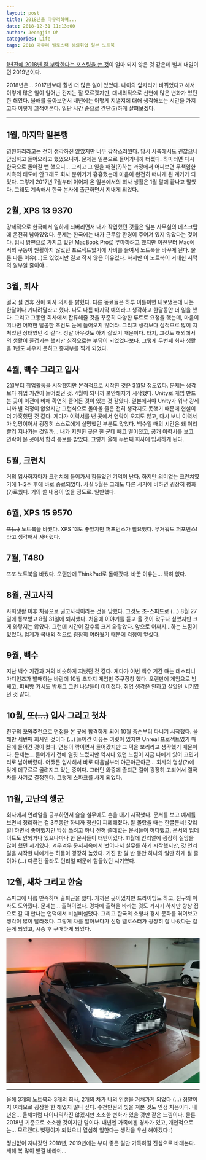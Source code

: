 ```yaml
---
layout: post
title: 2018년을 마무리하며...
date: 2018-12-31 11:13:00
author: Jeongjin Oh
categories: Life
tags: 2018 마무리 벨로스터 해외취업 일본 노트북
---
```


[1년전에 2018년 잘 부탁한다는 포스팅을 쓴 것](/life/2018/01/01/New-Year-2018/)이 얼마 되지 않은 것 같은데 벌써 내일이면 2019년이다.

2018년은... 2017년보다 훨씬 더 많은 일이 있었다. 나이의 앞자리가 바뀌었다고 해서 이렇게 많은 일이 일어난 건지는 잘 모르겠지만, 대내외적으로 신변에 많은 변화가 있던 한 해였다. 올해를 돌아보면서 내년에는 어떻게 지낼지에 대해 생각해보는 시간을 가지고자 이렇게 끄적여본다. 일단 시간 순으로 간단(?)하게 살펴보겠다.

---

## 1월, 마지막 일본행

영원하리라고는 전혀 생각하진 않았지만 너무 갑작스러웠다. 당시 사측에서도 괜찮으니 안심하고 들어오라고 했었으니까. 문제는 일본으로 들어가니까 터졌다. 하마터면 다시 한국으로 돌아갈 뻔 했으니... 그리고 그 일을 해결(?)하는 과정에서 어찌보면 무책임한 사측의 태도에 안그래도 회사 분위기가 흉흉했는데 마음이 완전히 떠나게 된 계기가 되었다. 그렇게 2017년 7월부터 이어져 온 일본에서의 회사 생활은 1월 말에 끝나고 말았다. 그래도 계속해서 한국 본사에 출근하면서 지내게 되었다.

## 2월, XPS 13 9370

강제적으로 한국에서 일하게 되버리면서 내가 작업했던 것들은 일본 사무실의 데스크탑에 온전히 남아있었다. 문제는 한국에는 내가 근무할 환경이 주어져 있지 않았다는 것이다. 임시 방편으로 가지고 있던 MacBook Pro로 무마하려고 했지만 이전부터 Mac에서의 구동이 원활하지 않았던 프로젝트였기에 사비를 들여서 노트북을 바꾸게 된다. 물론 다른 이유(...)도 있었지만 결코 작지 않은 이유였다. 하지만 이 노트북이 거대한 서막의 일부일 줄이야...

## 3월, 퇴사

결국 설 연휴 전에 퇴사 의사를 밝혔다. 다른 동료들은 하루 이틀이면 내보냈는데 나는 한달이나 기다려달라고 했다. 나도 나름 마지막 예의라고 생각하고 한달동안 더 일을 했다. 그리고 그동안 회사에서 잔류해줄 것을 꾸준히 다양한 루트로 요청을 했는데, 마음이 떠나면 어떠한 달콤한 조건도 눈에 들어오지 않더라. 그리고 생각보다 심적으로 많이 지쳐있던 상태였던 것 같다. 정말 아무것도 하기 싫었기 때문이다. 타지, 그것도 해외에서의 생활이 즐겁기는 했지만 심적으로는 부담이 되었었나보다. 그렇게 두번째 회사 생활을 1년도 채우지 못하고 종지부를 찍게 되었다.

## 4월, 백수 그리고 입사

2월부터 취업활동을 시작했지만 본격적으로 시작한 것은 3월말 정도였다. 문제는 생각보다 취업 기간이 늘어졌던 것. 4월이 되니까 불안해지기 시작했다. Unity로 게임 만드는 곳이 이전에 비해 확연히 줄어든 것이 있는 것 같았다. 일본에서야 Unity가 워낙 강세니까 별 걱정이 없었지만 그런식으로 돌아올 줄은 전혀 생각지도 못했기 때문에 현실이 더 가혹했던 것 같다. 게다가 이력서를 낸 곳에서 연락이 오지도 않고, 다시 보니 이력서가 엉망이어서 굉장히 스스로에게 실망했던 부분도 많았다. 백수일 때의 시간은 왜 이리 빨리 지나가는 것일까... 내가 지원한 곳은 한 군데 빼고 떨어졌고, 공개 이력서를 보고 연락이 온 곳에서 합격 통보를 받았다. 그렇게 올해 두번째 회사에 입사하게 된다.

## 5월, 크런치

거의 입사하자마자 크런치에 들어가서 힘들었던 기억이 난다. 하지만 의미없는 크런치였기에 1~2주 후에 바로 종료되었다. 사실 5월은 그래도 다른 시기에 비하면 굉장히 평화(?)로웠다. 거의 쓸 내용이 없을 정도로. 일만했다.

## 6월, XPS 15 9570

~~또(...)~~ 노트북을 바꿨다. XPS 13도 좋았지만 퍼포먼스가 필요했다. 무거워도 퍼포먼스! 라고 생각해서 사버렸다.

## 7월, T480

~~또또~~ 노트북을 바꿨다. 오랜만에 ThinkPad로 돌아갔다. 바꾼 이유는... 딱히 없다.

## 8월, 권고사직

사회생활 이후 처음으로 권고사직이라는 것을 당했다. 그것도 초-스피드로 (...) 8월 27일에 통보받고 8월 31일에 퇴사했다. 처음에 이야기를 듣고 올 것이 왔구나 싶었지만 크게 와닿지는 않았다. 그런데 시간이 갈수록 크게 와닿았다. 앞으로 어쩌지...하는 느낌이 있었다. 업계가 국내외 적으로 굉장히 어려웠기 때문에 걱정이 앞섰다.

## 9월, 백수

지난 백수 기간과 거의 비슷하게 지냈던 것 같다. 게다가 이번 백수 기간 때는 데스티니 가디언즈가 발매하는 바람에 10월 초까지 게임만 주구장창 했다. 오랜만에 게임으로 밤새고, 피씨방 가서도 밤새고 그런 나날들이 이어졌다. 취업 생각은 안하고 살았던 시기였던 것 같다.

## 10월, ~~또(...)~~ 입사 그리고 첫차

친구의 ~~꼬임~~추천으로 면접을 본 곳에 합격하게 되어 10월 중순부터 다니기 시작했다. 올해만 세번째 회사인 것이다 (...) 들어간 이유는 여럿이 있지만 Unreal 프로젝트였기 때문에 들어간 것이 컸다. 연봉이 깎이면서 들어갔지만 그 덕을 보리라고 생각했기 때문이다. 문제는... 들어가기 전에 얼핏 느꼈지만 역시나 였던 느낌이 지금 나에게 있어 고민거리로 남아버렸다. 어쨌든 입사해서 바로 다음날부터 야근야근야근... 회사의 명성(?)에 맞게 데구르르 굴려지고 있는 중이다. 그러던 와중에 출퇴근 길이 굉장히 고되어서 결국 차를 사기로 결정한다. 그렇게 스파크를 사게 되었다.

## 11월, 고난의 행군

회사에서 언리얼을 공부하면서 슬슬 실무에도 손을 대기 시작했다. 문서를 보고 예제를 보면서 정리하는 걸 3주동안 하니까 정신이 피폐해졌다. 잘 몰랐을 때는 한글문서! 갓리얼! 하면서 좋아했지만 막상 쓰려고 하니 전혀 쓸데없는 문서들이 허다했고, 문서의 업데이트도 안되거나 있으나마나 한 문서들이 태반이었다. 11월에 언리얼에 굉장히 실망을 많이 했던 시기였다. 겨우겨우 문서지옥에서 벗어나서 실무를 하기 시작했지만, 갓 언리얼을 시작한 나에게는 허들이 굉장히 높았다. 거진 한 달 반 동안 하나의 일만 하게 될 줄이야 (...) 다른건 몰라도 언리얼 때문에 힘들었던 시기였다.

## 12월, 새차 그리고 한숨

스파크에 나름 만족하며 출퇴근을 했다. 가까운 곳이었지만 드라이빙도 하고, 친구의 이사도 도와줬다. 문제는... 출력이었다. 경차에 출력을 바라는 것도 거시기 하지만 항상 집으로 갈 때 만나는 언덕에서 비실비실댔다. 그리고 한국의 소형차 경시 문화를 겪어보고 생각이 많이 달라졌다. 그렇게 차를 알아보다가 신형 벨로스터가 굉장히 잘 나왔다는 걸 듣게 되었고, 시승 후 구매하게 되었다.

![](/images/2018-12-31-Good-Bye-2018/1.jpg)

---

올해 3개의 노트북과 3개의 회사, 2개의 차가 나의 인생을 거쳐가게 되었다 (...) 정말이지 여러모로 굉장한 한 해였지 않나 싶다. 수천만원의 빚을 져본 것도 인생 처음이다. 내년은... 올해처럼 다이나믹하진 않겠지만 소소한 변화가 있을 것만 같은 느낌이다. 물론 2018년 기준으로 소소한 것이지만 말이다. 내년엔 가족에겐 경사가 있고, 개인적으로는... 모르겠다. 빚쟁이가 되었으니 열심히 일한다는 생각을 우선 해야겠다 :)

정신없이 지나갔던 2018년, 2019년에는 부디 좋은 일만 가득하길 진심으로 바래본다.  
새해 복 많이 받길 바라며...

